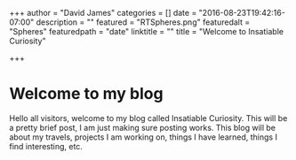 +++
author = "David James"
categories = []
date = "2016-08-23T19:42:16-07:00"
description = ""
featured = "RTSpheres.png"
featuredalt = "Spheres"
featuredpath = "date"
linktitle = ""
title = "Welcome to Insatiable Curiosity"

+++

# Welcome to my blog

Hello all visitors, welcome to my blog called Insatiable Curiosity.  This will be a pretty brief post, I am just making sure posting works.  This blog will be about my travels, projects I am working on, things I have learned, things I find interesting, etc. 